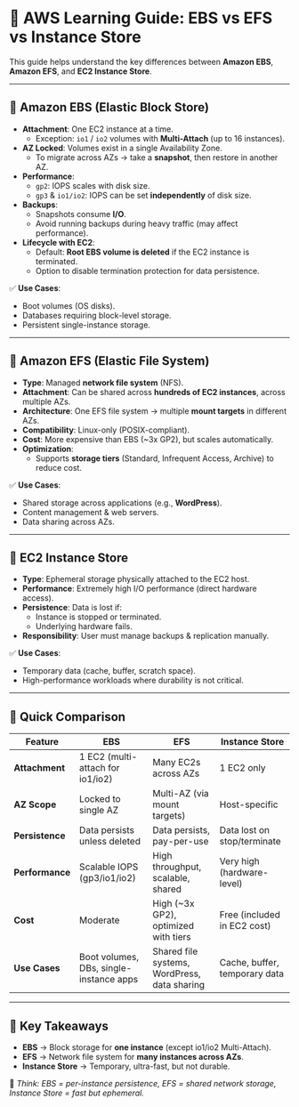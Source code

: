 # 📂 AWS Learning Guide: EBS vs EFS vs Instance Store

This guide helps understand the key differences between **Amazon EBS**, **Amazon EFS**, and **EC2 Instance Store**.  

---

## 🔹 Amazon EBS (Elastic Block Store)
- **Attachment**: One EC2 instance at a time.  
  - Exception: `io1` / `io2` volumes with **Multi-Attach** (up to 16 instances).  
- **AZ Locked**: Volumes exist in a single Availability Zone.  
  - To migrate across AZs → take a **snapshot**, then restore in another AZ.  
- **Performance**:  
  - `gp2`: IOPS scales with disk size.  
  - `gp3` & `io1/io2`: IOPS can be set **independently** of disk size.  
- **Backups**:  
  - Snapshots consume **I/O**.  
  - Avoid running backups during heavy traffic (may affect performance).  
- **Lifecycle with EC2**:  
  - Default: **Root EBS volume is deleted** if the EC2 instance is terminated.  
  - Option to disable termination protection for data persistence.  

✅ **Use Cases**:  
- Boot volumes (OS disks).  
- Databases requiring block-level storage.  
- Persistent single-instance storage.  

---

## 🔹 Amazon EFS (Elastic File System)
- **Type**: Managed **network file system** (NFS).  
- **Attachment**: Can be shared across **hundreds of EC2 instances**, across multiple AZs.  
- **Architecture**: One EFS file system → multiple **mount targets** in different AZs.  
- **Compatibility**: Linux-only (POSIX-compliant).  
- **Cost**: More expensive than EBS (~3x GP2), but scales automatically.  
- **Optimization**:  
  - Supports **storage tiers** (Standard, Infrequent Access, Archive) to reduce cost.  

✅ **Use Cases**:  
- Shared storage across applications (e.g., **WordPress**).  
- Content management & web servers.  
- Data sharing across AZs.  

---

## 🔹 EC2 Instance Store
- **Type**: Ephemeral storage physically attached to the EC2 host.  
- **Performance**: Extremely high I/O performance (direct hardware access).  
- **Persistence**: Data is lost if:  
  - Instance is stopped or terminated.  
  - Underlying hardware fails.  
- **Responsibility**: User must manage backups & replication manually.  

✅ **Use Cases**:  
- Temporary data (cache, buffer, scratch space).  
- High-performance workloads where durability is not critical.  

---

## 🔹 Quick Comparison

| Feature              | EBS                           | EFS                                | Instance Store |
|----------------------|-------------------------------|-------------------------------------|----------------|
| **Attachment**       | 1 EC2 (multi-attach for io1/io2) | Many EC2s across AZs                 | 1 EC2 only     |
| **AZ Scope**         | Locked to single AZ           | Multi-AZ (via mount targets)        | Host-specific  |
| **Persistence**      | Data persists unless deleted  | Data persists, pay-per-use          | Data lost on stop/terminate |
| **Performance**      | Scalable IOPS (gp3/io1/io2)   | High throughput, scalable, shared   | Very high (hardware-level) |
| **Cost**             | Moderate                      | High (~3x GP2), optimized with tiers | Free (included in EC2 cost) |
| **Use Cases**        | Boot volumes, DBs, single-instance apps | Shared file systems, WordPress, data sharing | Cache, buffer, temporary data |

---

## 🧠 Key Takeaways
- **EBS** → Block storage for **one instance** (except io1/io2 Multi-Attach).  
- **EFS** → Network file system for **many instances across AZs**.  
- **Instance Store** → Temporary, ultra-fast, but not durable.  

📌 *Think: EBS = per-instance persistence, EFS = shared network storage, Instance Store = fast but ephemeral.*
